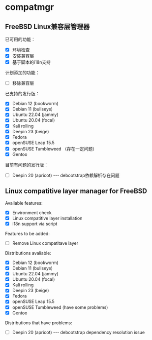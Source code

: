 # compatmgr
## FreeBSD Linux兼容层管理器

已可用的功能： 
- [x] 环境检查
- [x] 安装兼容层
- [x] 基于脚本的i18n支持

计划添加的功能：
- [ ] 移除兼容层

已支持的发行版：  
- [x] Debian 12 (bookworm)
- [x] Debian 11 (bullseye)
- [x] Ubuntu 22.04 (jammy)
- [x] Ubuntu 20.04 (focal)
- [x] Kali rolling
- [x] Deepin 23 (beige)
- [x] Fedora
- [x] openSUSE Leap 15.5
- [x] openSUSE Tumbleweed （存在一定问题）
- [x] Gentoo

目前有问题的发行版：
- [ ] Deepin 20 (apricot) --- debootstrap依赖解析存在问题


## Linux compatitive layer manager for FreeBSD

Avaliable features:  
- [x] Environment check
- [x] Linux compatitive layer installation
- [x] i18n support via script

Features to be added:
- [ ] Remove Linux compatitave layer

Distributions avaliable:
- [x] Debian 12 (bookworm)
- [x] Debian 11 (bullseye)
- [x] Ubuntu 22.04 (jammy)
- [x] Ubuntu 20.04 (focal)
- [x] Kali rolling
- [x] Deepin 23 (beige)
- [x] Fedora
- [x] openSUSE Leap 15.5
- [x] openSUSE Tumbleweed (have some problems)
- [x] Gentoo

Distributions that have problems:
- [ ] Deepin 20 (apricot) --- debootstrap dependency resolution issue
